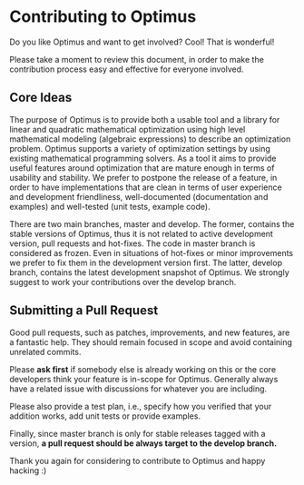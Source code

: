 # Contributing to Optimus

Do you like Optimus and want to get involved? Cool! That is wonderful!

Please take a moment to review this document, in order to make the contribution process easy and effective for everyone
involved.

## Core Ideas

The purpose of Optimus is to provide both a usable tool and a library for linear and quadratic mathematical optimization
using high level mathematical modeling (algebraic expressions) to describe an optimization problem. Optimus supports a
variety of optimization settings by using existing mathematical programming solvers. As a tool it aims to provide useful
features around optimization that are mature enough in terms of usability and stability. We prefer to postpone the release
of a feature, in order to have implementations that are clean in terms of user experience and development friendliness,
well-documented (documentation and examples) and well-tested (unit tests, example code).

There are two main branches, master and develop. The former, contains the stable versions of Optimus, thus it is not related
to active development version, pull requests and hot-fixes. The code in master branch is considered as frozen. Even in
situations of hot-fixes or minor improvements we prefer to fix them in the development version first. The latter,
develop branch, contains the latest development snapshot of Optimus. We strongly suggest to work your contributions over
the develop branch.

## Submitting a Pull Request

Good pull requests, such as patches, improvements, and new features, are a fantastic help. They should remain focused
in scope and avoid containing unrelated commits.

Please **ask first** if somebody else is already working on this or the core developers think your feature is in-scope
for Optimus. Generally always have a related issue with discussions for whatever you are including.

Please also provide a test plan, i.e., specify how you verified that your addition works, add unit tests or provide
examples.

Finally, since master branch is only for stable releases tagged with a version, **a pull request should be always target
to the develop branch.**

Thank you again for considering to contribute to Optimus and happy hacking :)
